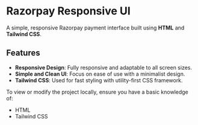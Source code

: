 # Razorpay Responsive UI

A simple, responsive Razorpay payment interface built using **HTML** and **Tailwind CSS**.

## Features

- **Responsive Design**: Fully responsive and adaptable to all screen sizes.
- **Simple and Clean UI**: Focus on ease of use with a minimalist design.
- **Tailwind CSS**: Used for fast styling with utility-first CSS framework.


To view or modify the project locally, ensure you have a basic knowledge of:

- HTML
- Tailwind CSS

